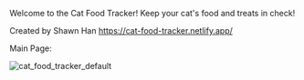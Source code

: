 Welcome to the Cat Food Tracker!
Keep your cat's food and treats in check!

Created by Shawn Han
https://cat-food-tracker.netlify.app/

Main Page:

![cat_food_tracker_default](https://github.com/shawnh29/cat_food_tracker/assets/81540655/2f2a1ed8-7b90-4d84-adb2-d9134ed365f2)
